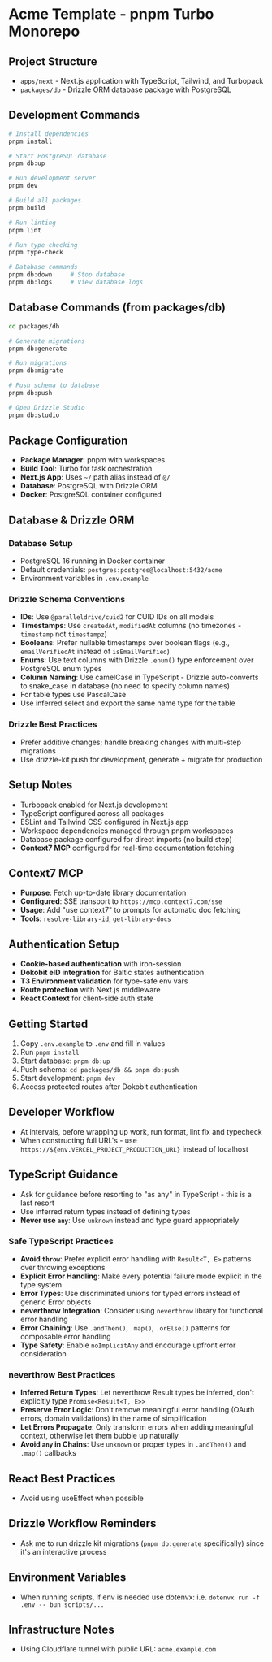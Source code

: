 # Acme Template - pnpm Turbo Monorepo

## Project Structure

- `apps/next` - Next.js application with TypeScript, Tailwind, and Turbopack
- `packages/db` - Drizzle ORM database package with PostgreSQL

## Development Commands

```bash
# Install dependencies
pnpm install

# Start PostgreSQL database
pnpm db:up

# Run development server
pnpm dev

# Build all packages
pnpm build

# Run linting
pnpm lint

# Run type checking
pnpm type-check

# Database commands
pnpm db:down     # Stop database
pnpm db:logs     # View database logs
```

## Database Commands (from packages/db)

```bash
cd packages/db

# Generate migrations
pnpm db:generate

# Run migrations
pnpm db:migrate

# Push schema to database
pnpm db:push

# Open Drizzle Studio
pnpm db:studio
```

## Package Configuration

- **Package Manager**: pnpm with workspaces
- **Build Tool**: Turbo for task orchestration
- **Next.js App**: Uses `~/` path alias instead of `@/`
- **Database**: PostgreSQL with Drizzle ORM
- **Docker**: PostgreSQL container configured

## Database & Drizzle ORM

### Database Setup

- PostgreSQL 16 running in Docker container
- Default credentials: `postgres:postgres@localhost:5432/acme`
- Environment variables in `.env.example`

### Drizzle Schema Conventions

- **IDs**: Use `@paralleldrive/cuid2` for CUID IDs on all models
- **Timestamps**: Use `createdAt`, `modifiedAt` columns (no timezones - `timestamp` not `timestampz`)
- **Booleans**: Prefer nullable timestamps over boolean flags (e.g., `emailVerifiedAt` instead of `isEmailVerified`)
- **Enums**: Use text columns with Drizzle `.enum()` type enforcement over PostgreSQL enum types
- **Column Naming**: Use camelCase in TypeScript - Drizzle auto-converts to snake_case in database (no need to specify column names)
- For table types use PascalCase
- Use inferred select and export the same name type for the table

### Drizzle Best Practices

- Prefer additive changes; handle breaking changes with multi-step migrations
- Use drizzle-kit push for development, generate + migrate for production

## Setup Notes

- Turbopack enabled for Next.js development
- TypeScript configured across all packages
- ESLint and Tailwind CSS configured in Next.js app
- Workspace dependencies managed through pnpm workspaces
- Database package configured for direct imports (no build step)
- **Context7 MCP** configured for real-time documentation fetching

## Context7 MCP

- **Purpose**: Fetch up-to-date library documentation
- **Configured**: SSE transport to `https://mcp.context7.com/sse`
- **Usage**: Add "use context7" to prompts for automatic doc fetching
- **Tools**: `resolve-library-id`, `get-library-docs`

## Authentication Setup

- **Cookie-based authentication** with iron-session
- **Dokobit eID integration** for Baltic states authentication
- **T3 Environment validation** for type-safe env vars
- **Route protection** with Next.js middleware
- **React Context** for client-side auth state

## Getting Started

1. Copy `.env.example` to `.env` and fill in values
2. Run `pnpm install`
3. Start database: `pnpm db:up`
4. Push schema: `cd packages/db && pnpm db:push`
5. Start development: `pnpm dev`
6. Access protected routes after Dokobit authentication

## Developer Workflow

- At intervals, before wrapping up work, run format, lint fix and typecheck
- When constructing full URL's - use `https://${env.VERCEL_PROJECT_PRODUCTION_URL}` instead of localhost

## TypeScript Guidance

- Ask for guidance before resorting to "as any" in TypeScript - this is a last resort
- Use inferred return types instead of defining types
- **Never use `any`**: Use `unknown` instead and type guard appropriately

### Safe TypeScript Practices

- **Avoid `throw`**: Prefer explicit error handling with `Result<T, E>` patterns over throwing exceptions
- **Explicit Error Handling**: Make every potential failure mode explicit in the type system
- **Error Types**: Use discriminated unions for typed errors instead of generic Error objects
- **neverthrow Integration**: Consider using `neverthrow` library for functional error handling
- **Error Chaining**: Use `.andThen()`, `.map()`, `.orElse()` patterns for composable error handling
- **Type Safety**: Enable `noImplicitAny` and encourage upfront error consideration

### neverthrow Best Practices

- **Inferred Return Types**: Let neverthrow Result types be inferred, don't explicitly type `Promise<Result<T, E>>`
- **Preserve Error Logic**: Don't remove meaningful error handling (OAuth errors, domain validations) in the name of simplification
- **Let Errors Propagate**: Only transform errors when adding meaningful context, otherwise let them bubble up naturally
- **Avoid `any` in Chains**: Use `unknown` or proper types in `.andThen()` and `.map()` callbacks

## React Best Practices

- Avoid using useEffect when possible

## Drizzle Workflow Reminders

- Ask me to run drizzle kit migrations (`pnpm db:generate` specifically) since it's an interactive process

## Environment Variables

- When running scripts, if env is needed use dotenvx: i.e. `dotenvx run -f .env -- bun scripts/...`

## Infrastructure Notes

- Using Cloudflare tunnel with public URL: `acme.example.com`
